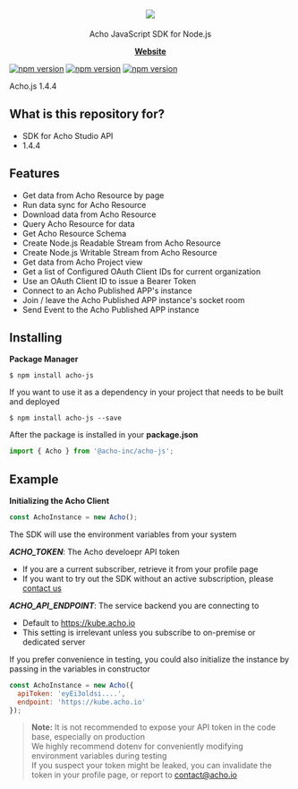 <h1 align="center">
   <b>
        <a href="https://acho.io"><img src="https://asset.acho.io/acho-website-assets/home_new/logo-black.png" /></a><br>
    </b>
</h1>

<p align="center">Acho JavaScript SDK for Node.js</p>

<p align="center">
    <a href="https://acho.io"><b>Website </b></a>
</p>

[![npm version](https://img.shields.io/npm/v/@acho-inc/acho-js?style=flat-square)](https://www.npmjs.com/package/@acho-inc/acho-js)
[![npm version](https://img.shields.io/node/v/@acho-inc/acho-js?style=flat-square)](https://www.npmjs.com/package/@acho-inc/acho-js)
[![npm version](https://img.shields.io/npm/l/@acho-inc/acho-js?style=flat-square)](https://www.npmjs.com/package/@acho-inc/acho-js)

Acho.js 1.4.4

## What is this repository for?

- SDK for Acho Studio API
- 1.4.4

## Features

- Get data from Acho Resource by page
- Run data sync for Acho Resource
- Download data from Acho Resource
- Query Acho Resource for data
- Get Acho Resource Schema
- Create Node.js Readable Stream from Acho Resource
- Create Node.js Writable Stream from Acho Resource
- Get data from Acho Project view
- Get a list of Configured OAuth Client IDs for current organization
- Use an OAuth Client ID to issue a Bearer Token
- Connect to an Acho Published APP's instance
- Join / leave the Acho Published APP instance's socket room
- Send Event to the Acho Published APP instance

## Installing

**Package Manager**

```
$ npm install acho-js
```

If you want to use it as a dependency in your project that needs to be built and deployed

```
$ npm install acho-js --save
```

After the package is installed in your **package.json**

```js
import { Acho } from '@acho-inc/acho-js';
```

## Example

**Initializing the Acho Client**

```js
const AchoInstance = new Acho();
```

The SDK will use the environment variables from your system

**_ACHO_TOKEN_**: The Acho develoepr API token

- If you are a current subscriber, retrieve it from your profile page
- If you want to try out the SDK without an active subscription, please [contact us](https://calendly.com/contact_acho/discovery-call)

**_ACHO_API_ENDPOINT_**: The service backend you are connecting to

- Default to https://kube.acho.io
- This setting is irrelevant unless you subscribe to on-premise or dedicated server

If you prefer convenience in testing, you could also initialize the instance by passing in the variables in constructor

```js
const AchoInstance = new Acho({
  apiToken: 'eyEi3oldsi....',
  endpoint: 'https://kube.acho.io'
});
```

> **Note:** It is not recommended to expose your API token in the code base, especially on production\
> We highly recommend dotenv for conveniently modifying environment variables during testing\
> If you suspect your token might be leaked, you can invalidate the token in your profile page, or report to [contact@acho.io](mailto:contact@acho.io)
